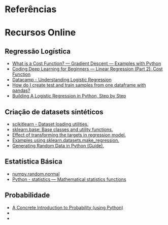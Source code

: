# Referências



# Recursos Online

## Regressão Logística 

* [What is a Cost Function? — Gradient Descent — Examples with Python](https://medium.com/@rrfd/what-is-a-cost-function-gradient-descent-examples-with-python-16273460d634)
* [Coding Deep Learning for Beginners — Linear Regression (Part 2): Cost Function](https://towardsdatascience.com/coding-deep-learning-for-beginners-linear-regression-part-2-cost-function-49545303d29f)
* [Datacamp - Understanding Logistic Regression](https://www.datacamp.com/community/tutorials/understanding-logistic-regression-python)
* [How do I create test and train samples from one dataframe with pandas?](https://stackoverflow.com/questions/24147278/how-do-i-create-test-and-train-samples-from-one-dataframe-with-pandas)
* [Building A Logistic Regression in Python, Step by Step](https://towardsdatascience.com/building-a-logistic-regression-in-python-step-by-step-becd4d56c9c8)

## Criação de datasets sintéticos

* [scikitlearn - Dataset loading utilities.](https://scikit-learn.org/stable/datasets/index.html#sample-generators)
* [sklearn.base: Base classes and utility functions.](https://scikit-learn.org/stable/modules/classes.html#module-sklearn.datasets)
* [Effect of transforming the targets in regression model.](https://scikit-learn.org/stable/auto_examples/compose/plot_transformed_target.html#sphx-glr-auto-examples-compose-plot-transformed-target-py)
* [Examples using sklearn.datasets.make_regression.](https://scikit-learn.org/stable/modules/generated/sklearn.datasets.make_regression.html)
* [Generating Random Data in Python (Guide).](https://realpython.com/python-random/)


## Estatística Básica

* [numpy.random.normal](https://docs.scipy.org/doc/numpy-1.14.0/reference/generated/numpy.random.normal.html)
* [Python - statistics — Mathematical statistics functions](https://docs.python.org/3/library/statistics.html)


## Probabilidade

* [A Concrete Introduction to Probability (using Python)](https://nbviewer.jupyter.org/url/norvig.com/ipython/Probability.ipynb)
* []()
* []()






